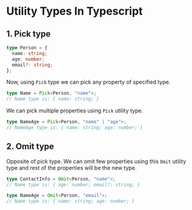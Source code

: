 # Utility Types In Typescript

## 1. Pick type

```ts
type Person = {
  name: string;
  age: number;
  email?: string;
};
```

Now, using `Pick` type we can pick any property of specified type.

```ts
type Name = Pick<Person, "name">;
// Name type is: { name: string; }
```

We can pick multiple properties using `Pick` utility type.

```ts
type NameAge = Pick<Person, "name" | "age">;
// NameAge type is: { name: string; age: number; }
```

## 2. Omit type

Opposite of pick type. We can omit few properties using this `Omit` utility type and rest of the properties will be the new type.

```ts
type ContactInfo = Omit<Person, "name">;
// Name type is: { age: number; email?: string; }
```

```ts
type NameAge = Omit<Person, "email">;
// Name type is: { name: string; age: number; }
```
